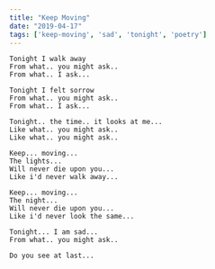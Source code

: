 ```yaml
---
title: "Keep Moving"
date: "2019-04-17"
tags: ['keep-moving', 'sad', 'tonight', 'poetry']
---
```

    Tonight I walk away
    From what.. you might ask..
    From what.. I ask...

    Tonight I felt sorrow
    From what.. you might ask..
    From what.. I ask...

    Tonight.. the time.. it looks at me...
    Like what.. you might ask..
    Like what.. you might ask..

    Keep... moving...
    The lights...
    Will never die upon you...
    Like i'd never walk away...

    Keep... moving...
    The night...
    Will never die upon you...
    Like i'd never look the same...

    Tonight... I am sad...
    From what.. you might ask..

    Do you see at last...
